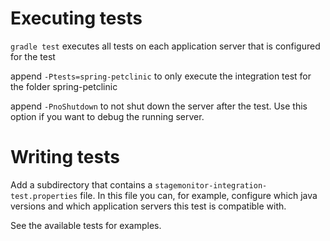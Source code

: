 # Executing tests

`gradle test` executes all tests on each application server that is configured for the test

append `-Ptests=spring-petclinic` to only execute the integration test for the folder spring-petclinic

append `-PnoShutdown` to not shut down the server after the test. Use this option if you want to debug the running server.

# Writing tests
Add a subdirectory that contains a `stagemonitor-integration-test.properties` file.
In this file you can, for example, configure which java versions and which application servers this test is compatible with.

See the available tests for examples.

